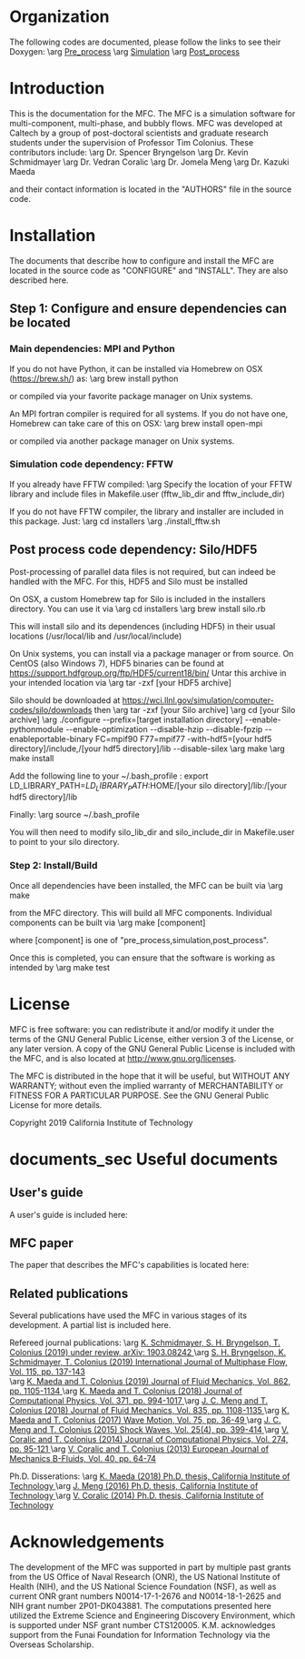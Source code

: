 # Organization
 
  The following codes are documented, please follow the links to see their Doxygen:
  \arg <a href="https://mfc-caltech.github.io/pre_process/index.html">Pre_process</a> 
  \arg <a href="https://mfc-caltech.github.io/simulation/index.html">Simulation</a> 
  \arg <a href="https://mfc-caltech.github.io/post_process/index.html">Post_process</a>
    
# Introduction
 
  This is the documentation for the MFC.
  The MFC is a simulation software for multi-component, multi-phase,
  and bubbly flows. MFC was developed at Caltech by a group
  of post-doctoral scientists and graduate research students
  under the supervision of Professor Tim Colonius. These contributors 
  include:
  \arg Dr. Spencer Bryngelson
  \arg Dr. Kevin Schmidmayer
  \arg Dr. Vedran Coralic
  \arg Dr. Jomela Meng
  \arg Dr. Kazuki Maeda
 
  and their contact information is located in the "AUTHORS" file in the source code.
 
# Installation
 
  The documents that describe how to configure and install the MFC are located in the 
  source code as "CONFIGURE" and "INSTALL". They are also described here.
 
## Step 1: Configure and ensure dependencies can be located
 
 
### Main dependencies: MPI and Python 
  If you do not have Python, it can be installed via
  Homebrew on OSX (https://brew.sh/) as:
    \arg brew install python
 
  or compiled via your favorite package manager on Unix systems.
 
  An MPI fortran compiler is required for all systems.
  If you do not have one, Homebrew can take care of this
  on OSX:
     \arg brew install open-mpi
 
  or compiled via another package manager on Unix systems.
 
### Simulation code dependency: FFTW 
  If you already have FFTW compiled:
      \arg Specify the location of your FFTW library and
      include files in Makefile.user (fftw_lib_dir and
      fftw_include_dir)
 
  If you do not have FFTW compiler, the library and
  installer are included in this package. Just:
      \arg cd installers
      \arg ./install_fftw.sh
 
## Post process code dependency: Silo/HDF5 ##
 
  Post-processing of parallel data files is not required,
  but can indeed be handled with the MFC. For this, HDF5
  and Silo must be installed
 
  On OSX, a custom Homebrew tap for Silo is included in the installers
  directory. You can use it via
      \arg cd installers
      \arg brew install silo.rb
 
  This will install silo and its dependences (including HDF5)
  in their usual locations (/usr/local/lib and
  /usr/local/include)
 
  On Unix systems, you can install via a package manager or
  from source. On CentOS (also Windows 7), HDF5
  binaries can be found at
      https://support.hdfgroup.org/ftp/HDF5/current18/bin/
  Untar this archive in your intended location via
      \arg tar -zxf [your HDF5 archive]
  
  Silo should be downloaded at
      https://wci.llnl.gov/simulation/computer-codes/silo/downloads
  then
      \arg tar -zxf [your Silo archive]
      \arg cd [your Silo archive]
      \arg ./configure --prefix=[target installation directory] --enable-pythonmodule --enable-optimization --disable-hzip --disable-fpzip --enableportable-binary FC=mpif90 F77=mpif77 -with-hdf5=[your hdf5 directory]/include,/[your hdf5 directory]/lib --disable-silex
      \arg make
      \arg make install
 
  Add the following line to your ~/.bash_profile : export LD_LIBRARY_PATH=$LD_LIBRARY_PATH:$HOME/[your silo directory]/lib:/[your hdf5 directory]/lib
 
  Finally:
      \arg source ~/.bash_profile
  
  You will then need to modify silo_lib_dir and silo_include_dir in
  Makefile.user to point to your silo directory.
 
### Step 2: Install/Build
 
  Once all dependencies have been installed, the MFC can be built via
  	\arg make
 
  from the MFC directory. This will build all MFC components. Individual
  components can be built via
  \arg make [component]
 
  where [component] is one of "pre_process,simulation,post_process".
 
  Once this is completed, you can ensure that the software is working
  as intended by
  	\arg make test
 
 
# License
 
  MFC is free software: you can redistribute it and/or modify it under 
  the terms of the GNU General Public License, either version 3 
  of the License, or any later version. 
  A copy of the GNU General Public License is included with the MFC, and is
  also located at http://www.gnu.org/licenses.
 
  The MFC is distributed in the hope that it will be useful, 
  but WITHOUT ANY WARRANTY; without even the implied warranty of MERCHANTABILITY or 
  FITNESS FOR A PARTICULAR PURPOSE. See the GNU General Public License for more details.
 
  Copyright 2019 California Institute of Technology
 
  # documents_sec Useful documents
  
## User's guide
 
  A user's guide is included here:
 
##  MFC paper
 
  The paper that describes the MFC's capabilities is located here:
  
## Related publications
 
  Several publications have used the MFC in various stages of its 
  development. A partial list is included here.
 
  Refereed journal publications:
  \arg <a href="https://arxiv.org/pdf/1903.08242.pdf">
        K. Schmidmayer, S. H. Bryngelson, T. Colonius (2019) under review, arXiv: 1903.08242
        </a>
  \arg <a href="http://colonius.caltech.edu/pdfs/BryngelsonSchmidmayerColonius2019.pdf">
        S. H. Bryngelson, K. Schmidmayer, T. Colonius (2019) International Journal of Multiphase Flow, Vol. 115, pp. 137-143  
        </a>
  \arg <a href="http://colonius.caltech.edu/pdfs/MaedaColonius2019.pdf">
        K. Maeda and T. Colonius (2019) Journal of Fluid Mechanics, Vol. 862, pp. 1105-1134 
        </a>
  \arg <a href="http://colonius.caltech.edu/pdfs/MaedaColonius2018c.pdf">
        K. Maeda and T. Colonius (2018) Journal of Computational Physics, Vol. 371, pp. 994-1017 
        </a>
  \arg <a href="http://colonius.caltech.edu/pdfs/MengColonius2018.pdf">
        J. C. Meng and T. Colonius (2018) Journal of Fluid Mechanics,  Vol. 835, pp. 1108-1135 
        </a>
  \arg <a href="http://colonius.caltech.edu/pdfs/MaedaColonius2017.pdf">
        K. Maeda and T. Colonius (2017) Wave Motion, Vol. 75, pp. 36-49 
        </a>
  \arg <a href="http://colonius.caltech.edu/pdfs/MengColonius2015.pdf">
        J. C. Meng and T. Colonius (2015) Shock Waves, Vol. 25(4), pp. 399-414 
        </a>
  \arg <a href="http://colonius.caltech.edu/pdfs/CoralicColonius2014.pdf">
        V. Coralic and T. Colonius (2014) Journal of Computational Physics, Vol. 274, pp. 95-121 
        </a>
  \arg <a href="http://colonius.caltech.edu/pdfs/CoralicColonius2013.pdf">
        V. Coralic and T. Colonius (2013) European Journal of Mechanics B-Fluids, Vol. 40, pp. 64-74 
        </a>
 
  Ph.D. Disserations:
  \arg <a href="https://thesis.library.caltech.edu/11007/">
        K. Maeda (2018) Ph.D. thesis, California Institute of Technology 
        </a>
  \arg <a href="https://thesis.library.caltech.edu/9764/">
        J. Meng (2016) Ph.D. thesis, California Institute of Technology
        </a>
  \arg <a href="https://thesis.library.caltech.edu/8758/">
        V. Coralic (2014) Ph.D. thesis, California Institute of Technology
        </a>

 
 
# Acknowledgements
 
  The development of the MFC  was supported in part by multiple past grants from the US Office of 
Naval Research (ONR), the US National Institute of 
Health (NIH), and the US National Science Foundation (NSF), as well as current ONR grant numbers 
N0014-17-1-2676 and N0014-18-1-2625 and NIH grant number 2P01-DK043881.
The computations presented here utilized the Extreme Science
and Engineering Discovery Environment, which is supported under NSF
grant number CTS120005.
K.M. acknowledges support from the Funai Foundation
for Information Technology via the Overseas Scholarship.

